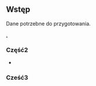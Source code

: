 <link type="text/css" rel="stylesheet" href="/docs/assets/css/style.css" />

## Wstęp
 
 Dane potrzebne do przygotowania.
<div class="imageContainer">
 <a href="/docs/assets/images/Chespa_BlankTemplate%20.png" alt="Image description" target="_blank" style="display: inline-block; width: 200px; height; 200px; background-image: url('/docs/assets/images/Chespa_BlankTemplate%20.png');">.</a>

</div>

### Część2

-

### Cześć3

